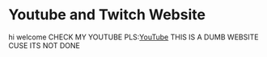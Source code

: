 # Youtube and Twitch Website

hi welcome CHECK MY YOUTUBE PLS:[YouTube](https://www.youtube.com/channel/UCQhr05sumqjmDnFEOFSfXPA)
THIS IS A DUMB WEBSITE CUSE ITS NOT DONE
